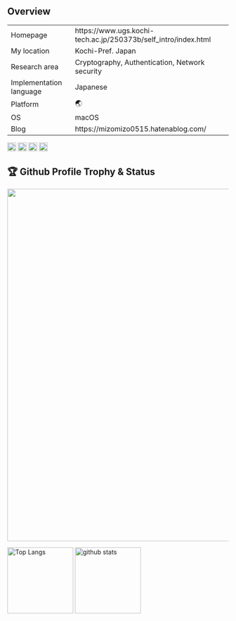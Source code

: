 ## Overview
<table align="center">
<tbody>
	<tr>
		<td>Homepage</td>
    <td>https://www.ugs.kochi-tech.ac.jp/250373b/self_intro/index.html</td>
	</tr>
	<tr>
		<td>My location</td>
		<td>Kochi-Pref. Japan
	</tr>
	<tr>
		<td>Research area</td>
		<td>Cryptography, Authentication, Network security</td>
	</tr>
	<tr>
		<td>Implementation language</td>
		<td>Japanese</td>
	</tr>
	<tr>
		<td>Platform</td>
		<td>🌏</td>
	</tr>
	<tr>
		<td>OS</td>
		<td>macOS</td>
	</tr>
	<tr>
		<td>Blog</td>
		<td>https://mizomizo0515.hatenablog.com/</td>
	</tr>
</tbody>
</table>

<p align="left">
   	 <img height="20" src="https://komarev.com/ghpvc/?username=MIZOGUCHIKoki&style=plastic" />
   	 <img height="20" src="https://img.shields.io/twitter/follow/k_mizomizo?label=Twitter&logo=twitter&style=plastic" />
    	 <img height="20" src="https://img.shields.io/github/followers/MIZOGUCHIKoki?label=follow&logo=github&style=plastic" />
   	 <img height="20" src="https://img.shields.io/github/issues/MIZOGUCHIKoki/MIZOGUCHIKoki.svg?&style=plastic" />
</p>


## 🏆 Github Profile Trophy & Status
<a href="https://github.com/MIZOGUCHIKoki/github-profile-trophy">
  <img width=800 src="https://github-profile-trophy.vercel.app/?username=MIZOGUCHIKoki&column=8&theme=gruvbox&no-frame=true"/>
</a>
<p align="left"> 
  <img alt="Top Langs" height="150px" src="https://github-readme-stats.vercel.app/api/top-langs/?username=MIZOGUCHIKoki&layout=compact&show_icons=true&theme=onedark" />
  <img alt="github stats" height="150px" src="https://github-readme-stats.vercel.app/api?username=MIZOGUCHIKoki&theme=onedark&show_icons=ture" />
</p>
